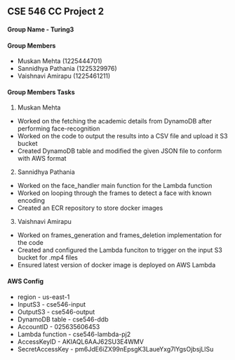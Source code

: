 ## CSE 546 CC Project 2

#### Group Name - Turing3

#### Group Members 
- Muskan Mehta (1225444701)
- Sannidhya Pathania (1225329976)
- Vaishnavi Amirapu (1225461211)

#### Group Members Tasks

1. Muskan Mehta
- Worked on the fetching the academic details from DynamoDB after performing face-recognition
- Worked on the code to output the results into a CSV file and upload it S3 bucket
- Created DynamoDB table and modified the given JSON file to conform with AWS format

2. Sannidhya Pathania
- Worked on the face_handler main function for the Lambda function
- Worked on looping through the frames to detect a face with known encoding
- Created an ECR repository to store docker images

3. Vaishnavi Amirapu
- Worked on frames_generation and frames_deletion implementation for the code
- Created and configured the Lambda funciton to trigger on the input S3 bucket for .mp4 files
- Ensured latest version of docker image is deployed on AWS Lambda


#### AWS Config
- region - us-east-1
- InputS3 - cse546-input
- OutputS3 - cse546-output
- DynamoDB table - cse546-ddb
- AccountID - 025635606453
- Lambda function - cse546-lambda-pj2
- AccessKeyID - AKIAQL6AAJ62SU3E4WMV
- SecretAccessKey - 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



